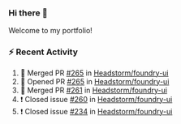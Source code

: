 ### Hi there 👋
Welcome to my portfolio!

### ⚡ Recent Activity
<!--START_SECTION:activity-->
1. 🎉 Merged PR [#265](https://github.com/Headstorm/foundry-ui/pull/265) in [Headstorm/foundry-ui](https://github.com/Headstorm/foundry-ui)
2. 💪 Opened PR [#265](https://github.com/Headstorm/foundry-ui/pull/265) in [Headstorm/foundry-ui](https://github.com/Headstorm/foundry-ui)
3. 🎉 Merged PR [#261](https://github.com/Headstorm/foundry-ui/pull/261) in [Headstorm/foundry-ui](https://github.com/Headstorm/foundry-ui)
4. ❗️ Closed issue [#260](https://github.com/Headstorm/foundry-ui/issues/260) in [Headstorm/foundry-ui](https://github.com/Headstorm/foundry-ui)
5. ❗️ Closed issue [#234](https://github.com/Headstorm/foundry-ui/issues/234) in [Headstorm/foundry-ui](https://github.com/Headstorm/foundry-ui)
<!--END_SECTION:activity-->
